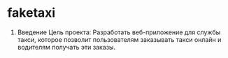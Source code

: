 # faketaxi

1. Введение Цель проекта: Разработать веб-приложение для службы такси, которое позволит пользователям заказывать такси онлайн и водителям получать эти заказы.
